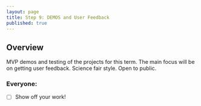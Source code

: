 ```yaml
---
layout: page
title: Step 9: DEMOS and User Feedback
published: true
---
```



## Overview

MVP demos and testing of the projects for this term. The main focus will be on getting user feedback. Science fair style. Open to public.

### Everyone:
* [ ] Show off your work!
